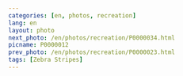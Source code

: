 ```yaml
---
categories: [en, photos, recreation]
lang: en
layout: photo
next_photo: /en/photos/recreation/P0000034.html
picname: P0000012
prev_photo: /en/photos/recreation/P0000023.html
tags: [Zebra Stripes]
---
```

